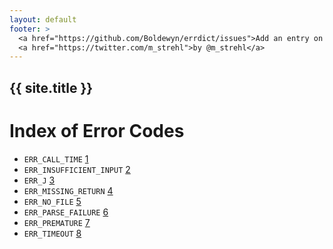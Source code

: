 ```yaml
---
layout: default
footer: >
  <a href="https://github.com/Boldewyn/errdict/issues">Add an entry on Github</a> /
  <a href="https://twitter.com/m_strehl">by @m_strehl</a>
---
```


## {{ site.title }}

# Index of Error Codes

* `ERR_CALL_TIME` [1](ERR_CALL_TIME.html)
* `ERR_INSUFFICIENT_INPUT` [2](ERR_INSUFFICIENT_INPUT.html)
* `ERR_J` [3](ERR_J.html)
* `ERR_MISSING_RETURN` [4](ERR_MISSING_RETURN.html)
* `ERR_NO_FILE` [5](ERR_NO_FILE.html)
* `ERR_PARSE_FAILURE` [6](ERR_PARSE_FAILURE.html)
* `ERR_PREMATURE` [7](ERR_PREMATURE.html)
* `ERR_TIMEOUT` [8](ERR_TIMEOUT.html)
